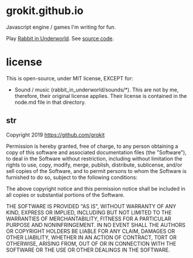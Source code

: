 # grokit.github.io

Javascript engine / games I'm writing for fun.

Play [Rabbit in Underworld](https://grokit.github.io/rabbit_in_underworld). See [source code](https://github.com/grokit/grokit.github.io/tree/master/rabbit_in_underworld).

# license

This is open-source, under MIT license, EXCEPT for:

- Sound / music (rabbit_in_underworld/sounds/\*). This are not by me, therefore, their original license applies. Their license is contained in the node.md file in that directory.

## str

Copyright 2019 https://github.com/grokit

Permission is hereby granted, free of charge, to any person obtaining a copy of this software and associated documentation files (the "Software"), to deal in the Software without restriction, including without limitation the rights to use, copy, modify, merge, publish, distribute, sublicense, and/or sell copies of the Software, and to permit persons to whom the Software is furnished to do so, subject to the following conditions:

The above copyright notice and this permission notice shall be included in all copies or substantial portions of the Software.

THE SOFTWARE IS PROVIDED "AS IS", WITHOUT WARRANTY OF ANY KIND, EXPRESS OR IMPLIED, INCLUDING BUT NOT LIMITED TO THE WARRANTIES OF MERCHANTABILITY, FITNESS FOR A PARTICULAR PURPOSE AND NONINFRINGEMENT. IN NO EVENT SHALL THE AUTHORS OR COPYRIGHT HOLDERS BE LIABLE FOR ANY CLAIM, DAMAGES OR OTHER LIABILITY, WHETHER IN AN ACTION OF CONTRACT, TORT OR OTHERWISE, ARISING FROM, OUT OF OR IN CONNECTION WITH THE SOFTWARE OR THE USE OR OTHER DEALINGS IN THE SOFTWARE.
